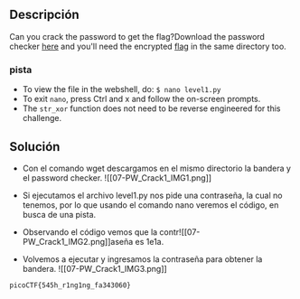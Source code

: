 
## Descripción 

Can you crack the password to get the flag?Download the password checker [here](https://artifacts.picoctf.net/c/11/level1.py) and you'll need the encrypted [flag](https://artifacts.picoctf.net/c/11/level1.flag.txt.enc) in the same directory too.
### pista

- To view the file in the webshell, do: `$ nano level1.py`
- To exit `nano`, press Ctrl and x and follow the on-screen prompts.
- The `str_xor` function does not need to be reverse engineered for this challenge.
## Solución

- Con el comando wget descargamos en el mismo directorio la bandera y el password checker.
![[07-PW_Crack1_IMG1.png]]
- Si ejecutamos el archivo level1.py nos pide una contraseña, la cual no tenemos, por lo que usando el comando nano veremos el código, en busca de una pista.
- Observando el código vemos que la contr![[07-PW_Crack1_IMG2.png]]aseña es 1e1a.

- Volvemos a ejecutar y ingresamos la contraseña para obtener la bandera.
![[07-PW_Crack1_IMG3.png]]



```
picoCTF{545h_r1ng1ng_fa343060}
```
